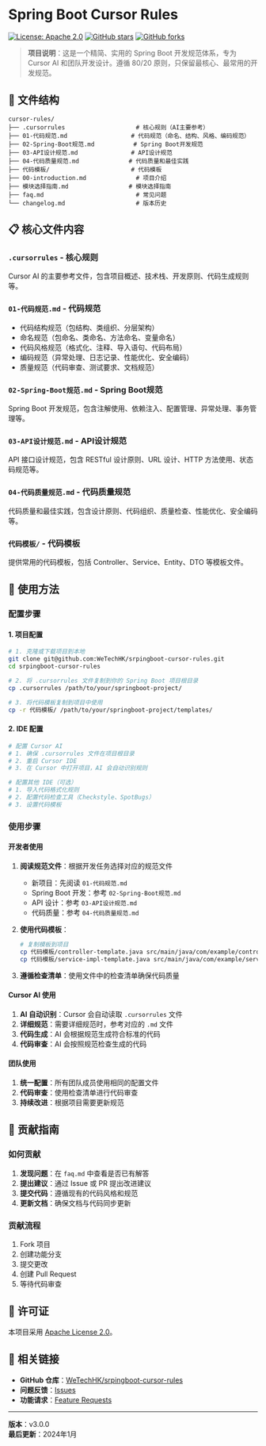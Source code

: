 # Spring Boot Cursor Rules

[![License: Apache 2.0](https://img.shields.io/badge/License-Apache%202.0-blue.svg)](https://opensource.org/licenses/Apache-2.0)
[![GitHub stars](https://img.shields.io/github/stars/WeTechHK/srpingboot-cursor-rules.svg)](https://github.com/WeTechHK/srpingboot-cursor-rules/stargazers)
[![GitHub forks](https://img.shields.io/github/forks/WeTechHK/srpingboot-cursor-rules.svg)](https://github.com/WeTechHK/srpingboot-cursor-rules/network)

> **项目说明**：这是一个精简、实用的 Spring Boot 开发规范体系，专为 Cursor AI 和团队开发设计。遵循 80/20 原则，只保留最核心、最常用的开发规范。

## 📁 文件结构

```
cursor-rules/
├── .cursorrules                    # 核心规则（AI主要参考）
├── 01-代码规范.md                  # 代码规范（命名、结构、风格、编码规范）
├── 02-Spring-Boot规范.md           # Spring Boot开发规范
├── 03-API设计规范.md               # API设计规范
├── 04-代码质量规范.md              # 代码质量和最佳实践
├── 代码模板/                       # 代码模板
├── 00-introduction.md              # 项目介绍
├── 模块选择指南.md                 # 模块选择指南
├── faq.md                          # 常见问题
└── changelog.md                    # 版本历史
```

## 📋 核心文件内容

### `.cursorrules` - 核心规则
Cursor AI 的主要参考文件，包含项目概述、技术栈、开发原则、代码生成规则等。

### `01-代码规范.md` - 代码规范
- 代码结构规范（包结构、类组织、分层架构）
- 命名规范（包命名、类命名、方法命名、变量命名）
- 代码风格规范（格式化、注释、导入语句、代码布局）
- 编码规范（异常处理、日志记录、性能优化、安全编码）
- 质量规范（代码审查、测试要求、文档规范）

### `02-Spring-Boot规范.md` - Spring Boot规范
Spring Boot 开发规范，包含注解使用、依赖注入、配置管理、异常处理、事务管理等。

### `03-API设计规范.md` - API设计规范
API 接口设计规范，包含 RESTful 设计原则、URL 设计、HTTP 方法使用、状态码规范等。

### `04-代码质量规范.md` - 代码质量规范
代码质量和最佳实践，包含设计原则、代码组织、质量检查、性能优化、安全编码等。

### `代码模板/` - 代码模板
提供常用的代码模板，包括 Controller、Service、Entity、DTO 等模板文件。

## 🚀 使用方法

### 配置步骤

#### 1. 项目配置
```bash
# 1. 克隆或下载项目到本地
git clone git@github.com:WeTechHK/srpingboot-cursor-rules.git
cd srpingboot-cursor-rules

# 2. 将 .cursorrules 文件复制到你的 Spring Boot 项目根目录
cp .cursorrules /path/to/your/springboot-project/

# 3. 将代码模板复制到项目中使用
cp -r 代码模板/ /path/to/your/springboot-project/templates/
```

#### 2. IDE 配置
```bash
# 配置 Cursor AI
# 1. 确保 .cursorrules 文件在项目根目录
# 2. 重启 Cursor IDE
# 3. 在 Cursor 中打开项目，AI 会自动识别规则

# 配置其他 IDE（可选）
# 1. 导入代码格式化规则
# 2. 配置代码检查工具（Checkstyle、SpotBugs）
# 3. 设置代码模板
```

### 使用步骤

#### 开发者使用
1. **阅读规范文件**：根据开发任务选择对应的规范文件
   - 新项目：先阅读 `01-代码规范.md`
   - Spring Boot 开发：参考 `02-Spring-Boot规范.md`
   - API 设计：参考 `03-API设计规范.md`
   - 代码质量：参考 `04-代码质量规范.md`

2. **使用代码模板**：
   ```bash
   # 复制模板到项目
   cp 代码模板/controller-template.java src/main/java/com/example/controller/
   cp 代码模板/service-impl-template.java src/main/java/com/example/service/impl/
   ```

3. **遵循检查清单**：使用文件中的检查清单确保代码质量

#### Cursor AI 使用
1. **AI 自动识别**：Cursor 会自动读取 `.cursorrules` 文件
2. **详细规范**：需要详细规范时，参考对应的 `.md` 文件
3. **代码生成**：AI 会根据规范生成符合标准的代码
4. **代码审查**：AI 会按照规范检查生成的代码

#### 团队使用
1. **统一配置**：所有团队成员使用相同的配置文件
2. **代码审查**：使用检查清单进行代码审查
3. **持续改进**：根据项目需要更新规范

## 🤝 贡献指南

### 如何贡献
1. **发现问题**：在 `faq.md` 中查看是否已有解答
2. **提出建议**：通过 Issue 或 PR 提出改进建议
3. **提交代码**：遵循现有的代码风格和规范
4. **更新文档**：确保文档与代码同步更新

### 贡献流程
1. Fork 项目
2. 创建功能分支
3. 提交更改
4. 创建 Pull Request
5. 等待代码审查

## 📄 许可证

本项目采用 [Apache License 2.0](LICENSE)。

## 🔗 相关链接

- **GitHub 仓库**：[WeTechHK/srpingboot-cursor-rules](https://github.com/WeTechHK/srpingboot-cursor-rules)
- **问题反馈**：[Issues](https://github.com/WeTechHK/srpingboot-cursor-rules/issues)
- **功能请求**：[Feature Requests](https://github.com/WeTechHK/srpingboot-cursor-rules/issues/new?template=feature_request.md)

---

**版本**：v3.0.0  
**最后更新**：2024年1月
